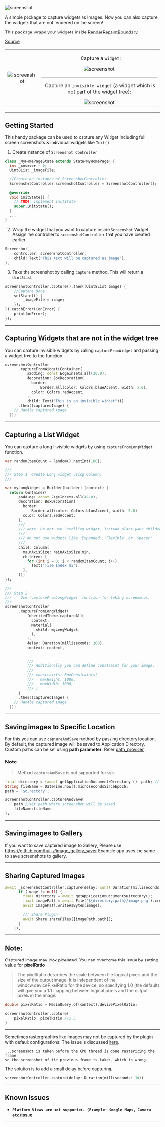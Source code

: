  <img src="https://github.com/SachinGanesh/screenshot/raw/master/assets/sc.png" alt="screenshot"/>

A simple package to capture widgets as Images. Now you can also capture the widgets that are not rendered on the screen!

This package wraps your widgets inside [RenderRepaintBoundary](https://docs.flutter.io/flutter/rendering/RenderRepaintBoundary-class.html)

[Source](https://stackoverflow.com/a/51118088)

| | | 
| :---: | :---: |
|<img src="https://github.com/SachinGanesh/screenshot/raw/master/assets/screenshot.gif" alt="screenshot"/>|<p>&nbsp; Capture a `widget`:</p><img src="https://github.com/SachinGanesh/screenshot/raw/master/assets/code1.png" alt="screenshot"/><hr><p>&nbsp;Capture an `invisible widget` (a widget which is not part of the widget tree):</p><img src="https://github.com/SachinGanesh/screenshot/raw/master/assets/code2.png" alt="screenshot"/>|

---
## Getting Started

This handy package can be used to capture any Widget including full screen screenshots & individual widgets like `Text()`.

1) Create Instance of `Screenshot Controller`

```dart
class _MyHomePageState extends State<MyHomePage> {
  int _counter = 0;
  Uint8List _imageFile;

  //Create an instance of ScreenshotController
  ScreenshotController screenshotController = ScreenshotController(); 

  @override
  void initState() {
    // TODO: implement initState
    super.initState();
  }
  ...
}
```
2) Wrap the widget that you want to capture inside `Screenshot` Widget. Assign the controller to `screenshotController` that you have created earlier

```dart
Screenshot(
    controller: screenshotController,
    child: Text("This text will be captured as image"),
),
```

3) Take the screenshot by calling `capture` method. This will return a `Uint8List`

```dart
screenshotController.capture().then((Uint8List image) {
    //Capture Done
    setState(() {
        _imageFile = image;
    });
}).catchError((onError) {
    print(onError);
});
```
---
## Capturing Widgets that are not in the widget tree

You can capture invisible widgets by calling `captureFromWidget` and passing a widget tree to the function

```dart
screenshotController
      .captureFromWidget(Container(
          padding: const EdgeInsets.all(30.0),
          decoration: BoxDecoration(
            border:
                Border.all(color: Colors.blueAccent, width: 5.0),
            color: Colors.redAccent,
          ),
          child: Text("This is an invisible widget")))
      .then((capturedImage) {
    // Handle captured image
  });

```

---

## Capturing a List Widget

You can capture a long Invisible widgets by using `captureFromLongWidget` function.



```dart
var randomItemCount = Random().nextInt(100);

///
/// Step 1: Create Long widget using Column.
///

var myLongWidget = Builder(builder: (context) {
  return Container(
      padding: const EdgeInsets.all(30.0),
      decoration: BoxDecoration(
        border:
            Border.all(color: Colors.blueAccent, width: 5.0),
        color: Colors.redAccent,
      ),
      ///
      /// Note: Do not use Scrolling widget, instead place your children in Column. 
      ///  
      /// Do not use widgets like 'Expanded','Flexible',or 'Spacer'
      ///
      child: Column(
        mainAxisSize: MainAxisSize.min,
        children: [
          for (int i = 0; i < randomItemCount; i++)
            Text("Tile Index $i"),
        ],
      ));
});

///
/// Step 2: 
///    Use `captureFromLongWidget` function for taking screenshot.
///
screenshotController
      .captureFromLongWidget(
          InheritedTheme.captureAll(
            context, 
            Material(
              child: myLongWidget,
            ),
          ),
          delay: Duration(milliseconds: 100),
          context: context,


          ///
          /// Additionally you can define constraint for your image.
          ///
          /// constraints: BoxConstraints(
          ///   maxHeight: 1000,
          ///   maxWidth: 1000,
          /// )
      )
      .then((capturedImage) {
    // Handle captured image
  });

```


---
## Saving images to Specific Location
For this you can use `captureAndSave` method by passing directory location. By default, the captured image will be saved to Application Directory. Custom paths can be set using **path parameter**. Refer [path_provider](https://pub.dartlang.org/packages/path_provider)

### Note

>Method `captureAndSave` is not supported for `web`. 


```dart
final directory = (await getApplicationDocumentsDirectory ()).path; //from path_provide package
String fileName = DateTime.now().microsecondsSinceEpoch;
path = '$directory';

screenshotController.captureAndSave(
    path //set path where screenshot will be saved
    fileName:fileName 
);
```
---
## Saving images to Gallery
If you want to save captured image to Gallery, Please use https://github.com/hui-z/image_gallery_saver
Example app uses the same to save screenshots to gallery.

---

## Sharing Captured Images 

```dart
await _screenshotController.capture(delay: const Duration(milliseconds: 10)).then((Uint8List image) async {
      if (image != null) {
        final directory = await getApplicationDocumentsDirectory();
        final imagePath = await File('${directory.path}/image.png').create();
        await imagePath.writeAsBytes(image);

        /// Share Plugin
        await Share.shareFiles([imagePath.path]);
      }
    });
```

---
## Note:
Captured image may look pixelated. You can overcome this issue by setting value for **pixelRatio** 

>The pixelRatio describes the scale between the logical pixels and the size of the output image. It is independent of the window.devicePixelRatio for the device, so specifying 1.0 (the default) will give you a 1:1 mapping between logical pixels and the output pixels in the image.


```dart
double pixelRatio = MediaQuery.of(context).devicePixelRatio;

screenshotController.capture(
    pixelRatio: pixelRatio //1.5
)
```
---
Sometimes rastergraphics like images may not be captured by the plugin with default configurations. The issue is discussed [here](https://api.flutter.dev/flutter/flutter_driver/FlutterDriver/screenshot.html). 

```
...screenshot is taken before the GPU thread is done rasterizing the frame 
so the screenshot of the previous frame is taken, which is wrong.
```

The solution is to add a small delay before capturing. 

```dart
screenshotController.capture(delay: Duration(milliseconds: 10))
```
---
## Known Issues
- **`Platform Views are not supported. (Example: Google Maps, Camera etc)`[issue](https://github.com/flutter/flutter/issues/83856)**
---